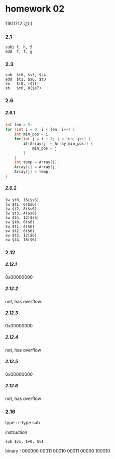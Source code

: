 # homework 02

11811712 江川

### 2.1

``` assembly
subi f, h, 5
add  f, f, g
```

### 2.3

``` assembly
sub  $t0, $s3, $s4
add  $t1, $s6, $t0
lb   $t0, ($t1)
sb   $t0, 8($s7)
```

### 2.6

##### 2.6.1

```C
int len = 5;
for (int i = 0; i < len; i++) {
    int min_pos = i;
    for(int j = i + 1; j < len; j++) {
        if(Array[j] < Array[min_pos]) {
            min_pos = j
        }
    }
    int temp = Array[i];
    Array[i] = Array[j];
    Array[j] = temp;
}
```

##### 2.6.2

```assembly
lw $t0, 16($s6)
lw $t1, 0($s6)
lw $t2, 8($s6)
lw $t3, 4($s6)
lw $t4, 12($s6)
sw $t0, 0($6)
sw $t1, 4($6)
sw $t2, 8($6)
sw $t3, 12($6)
sw $t4, 16($6)
```

### 2.12

##### 2.12.1

0x00000000

##### 2.12.2

not, has overflow.

##### 2.12.3

0x00000000

##### 2.12.4

not, has overflow

##### 2.12.5

0x00000000

##### 2.12.6

not, has overflow

### 2.16

type : r-type  sub

instruction

```assembly
sub $v1, $v0, $v1
```

binary : 000000 00011 00010 00011 00000 100010

